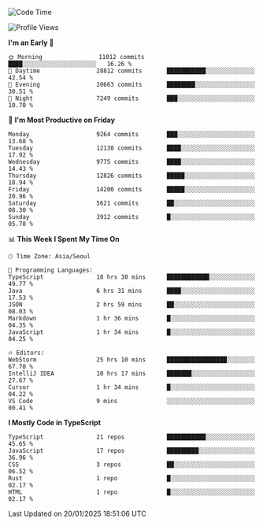 <!--START_SECTION:waka-->
![Code Time](http://img.shields.io/badge/Code%20Time-7%2C251%20hrs%2019%20mins-blue)

![Profile Views](http://img.shields.io/badge/Profile%20Views-0-blue)

**I'm an Early 🐤** 

```text
🌞 Morning                11012 commits       ████░░░░░░░░░░░░░░░░░░░░░   16.26 % 
🌆 Daytime                28812 commits       ███████████░░░░░░░░░░░░░░   42.54 % 
🌃 Evening                20663 commits       ████████░░░░░░░░░░░░░░░░░   30.51 % 
🌙 Night                  7249 commits        ███░░░░░░░░░░░░░░░░░░░░░░   10.70 % 
```
📅 **I'm Most Productive on Friday** 

```text
Monday                   9264 commits        ███░░░░░░░░░░░░░░░░░░░░░░   13.68 % 
Tuesday                  12138 commits       ████░░░░░░░░░░░░░░░░░░░░░   17.92 % 
Wednesday                9775 commits        ████░░░░░░░░░░░░░░░░░░░░░   14.43 % 
Thursday                 12826 commits       █████░░░░░░░░░░░░░░░░░░░░   18.94 % 
Friday                   14200 commits       █████░░░░░░░░░░░░░░░░░░░░   20.96 % 
Saturday                 5621 commits        ██░░░░░░░░░░░░░░░░░░░░░░░   08.30 % 
Sunday                   3912 commits        █░░░░░░░░░░░░░░░░░░░░░░░░   05.78 % 
```


📊 **This Week I Spent My Time On** 

```text
🕑︎ Time Zone: Asia/Seoul

💬 Programming Languages: 
TypeScript               18 hrs 30 mins      ████████████░░░░░░░░░░░░░   49.77 % 
Java                     6 hrs 31 mins       ████░░░░░░░░░░░░░░░░░░░░░   17.53 % 
JSON                     2 hrs 59 mins       ██░░░░░░░░░░░░░░░░░░░░░░░   08.03 % 
Markdown                 1 hr 36 mins        █░░░░░░░░░░░░░░░░░░░░░░░░   04.35 % 
JavaScript               1 hr 34 mins        █░░░░░░░░░░░░░░░░░░░░░░░░   04.25 % 

🔥 Editors: 
WebStorm                 25 hrs 10 mins      █████████████████░░░░░░░░   67.70 % 
IntelliJ IDEA            10 hrs 17 mins      ███████░░░░░░░░░░░░░░░░░░   27.67 % 
Cursor                   1 hr 34 mins        █░░░░░░░░░░░░░░░░░░░░░░░░   04.22 % 
VS Code                  9 mins              ░░░░░░░░░░░░░░░░░░░░░░░░░   00.41 % 
```

**I Mostly Code in TypeScript** 

```text
TypeScript               21 repos            ███████████░░░░░░░░░░░░░░   45.65 % 
JavaScript               17 repos            █████████░░░░░░░░░░░░░░░░   36.96 % 
CSS                      3 repos             ██░░░░░░░░░░░░░░░░░░░░░░░   06.52 % 
Rust                     1 repo              █░░░░░░░░░░░░░░░░░░░░░░░░   02.17 % 
HTML                     1 repo              █░░░░░░░░░░░░░░░░░░░░░░░░   02.17 % 
```




 Last Updated on 20/01/2025 18:51:06 UTC
<!--END_SECTION:waka-->
